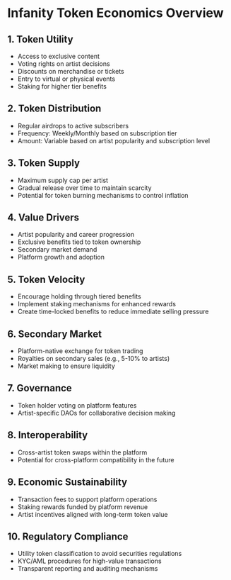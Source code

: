 # Infanity Token Economics Overview

## 1. Token Utility
- Access to exclusive content
- Voting rights on artist decisions
- Discounts on merchandise or tickets
- Entry to virtual or physical events
- Staking for higher tier benefits

## 2. Token Distribution
- Regular airdrops to active subscribers
- Frequency: Weekly/Monthly based on subscription tier
- Amount: Variable based on artist popularity and subscription level

## 3. Token Supply
- Maximum supply cap per artist
- Gradual release over time to maintain scarcity
- Potential for token burning mechanisms to control inflation

## 4. Value Drivers
- Artist popularity and career progression
- Exclusive benefits tied to token ownership
- Secondary market demand
- Platform growth and adoption

## 5. Token Velocity
- Encourage holding through tiered benefits
- Implement staking mechanisms for enhanced rewards
- Create time-locked benefits to reduce immediate selling pressure

## 6. Secondary Market
- Platform-native exchange for token trading
- Royalties on secondary sales (e.g., 5-10% to artists)
- Market making to ensure liquidity

## 7. Governance
- Token holder voting on platform features
- Artist-specific DAOs for collaborative decision making

## 8. Interoperability
- Cross-artist token swaps within the platform
- Potential for cross-platform compatibility in the future

## 9. Economic Sustainability
- Transaction fees to support platform operations
- Staking rewards funded by platform revenue
- Artist incentives aligned with long-term token value

## 10. Regulatory Compliance
- Utility token classification to avoid securities regulations
- KYC/AML procedures for high-value transactions
- Transparent reporting and auditing mechanisms
